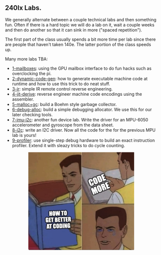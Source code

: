 ## 240lx Labs.

We generally alternate between a couple technical labs and then
something fun.  Often if there is a hard topic we will do a lab on it,
wait a couple weeks and then do another so that it can sink in more
("spaced repetition").

The first part of the class usually spends a bit more time per lab
since there are people that haven't taken 140e.  The latter portion
of the class speeds up.

Many more labs TBA:

   - [1-mailboxes](1-mailboxes): using the GPU mailbox interface
     to do fun hacks such as overclocking the pi.
   - [2-dynamic-code-gen](2-dynamic-code-gen/): how 
     to generate executable machine code at runtime and how to 
     use this trick to do neat stuff.  
   - [3-ir](3-ir): simple IR remote control reverse engineering.
   - [4-jit-derive](4-jit-derive): reverse engineer machine code encodings
     using the assembler.
   - [5-malloc+gc](5-malloc+gc): build a Boehm style garbage collector.
   - [6-debug-alloc](6-debug-alloc): build a simple debugging allocator.
     We use this for our later checking tools.
   - [7-imu-i2c](7-imu-i2c): another fun device lab. Write the driver
     for an MPU-6050 accelerometer and gyroscope from the data sheet.
   - [8-i2c](8-i2c): write an I2C driver.  Now all the code for the 
     for the previous MPU lab is yours!
   - [9-profiler](9-profiler): use single-step debug hardware to build
     an exact instruction profiler.  Extend it with sleazy tricks
     to do cycle counting.

<p align="center">
  <img src="lab-memes/coding.jpg" width="350" />
</p>


